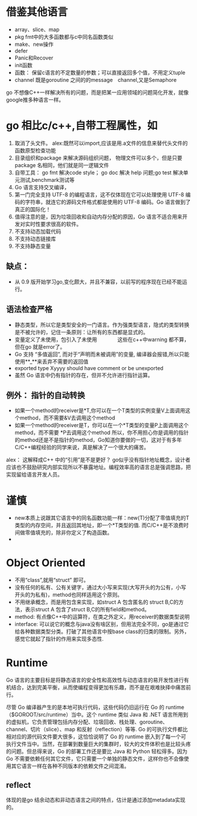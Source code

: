 # 借鉴其他语言
* array、slice、map
* pkg fmt中的大多函数都与c中同名函数类似
* make、new操作
* defer
* Panic和Recover
* init函数
* 函数： 保留c语言的不定数量的参数；可以直接返回多个值，不用定义tuple
* channel 既是goroutine 之间的的message　channel,又是Semaphore

go 不想像C++一样解决所有的问题，而是把某一应用领域的问题简化开发，就像google推多种语言一样。

# go 相比c/c++,自带工程属性，如
1. 取消了头文件。 alex:既然可以import,应该是用.a文件的信息来替代头文件的函数原型检查功能
2. 目录组织和package 来解决源码组织问题， 物理文件可以多个，但是只要package 名相同，他们就是同一逻辑文件
3. 自带工具： go fmt 解决code style；  go doc 解决 help 问题;go test 解决单元测试,benchmark测试等
4. Go 语言支持交叉编译，
5. 第一门完全支持 UTF-8 的编程语言，这不仅体现在它可以处理使用 UTF-8 编码的字符串，就连它的源码文件格式都是使用的 UTF-8 编码。Go 语言做到了真正的国际化！
6. 值得注意的是，因为垃圾回收和自动内存分配的原因，Go 语言不适合用来开发对实时性要求很高的软件。
7. 不支持动态加载代码
8. 不支持动态链接库
9. 不支持静态变量


## 缺点：
* 从 0.9 版开始学习go,变化颇大，并且不兼容，以前写的程序现在已经不能运行。

## 语法检查严格
* 静态类型，所以它是类型安全的一门语言。作为强类型语言，隐式的类型转换是不被允许的，记住一条原则：让所有的东西都是显式的。
* 变量定义了未使用，包引入了未使用　　　　这些在c++中warning 都不算，但在go 就是error了。
* Go 支持 “多值返回”, 而对于“声明而未被调用”的变量, 编译器会报错,所以只能使用**_**来丢弃不需要的返回值
* exported type Xyyyy should have comment or be unexported
* 虽然 Go 语言中仍有指针的存在，但并不允许进行指针运算。

## 例外： 指针的自动转换
* 如果一个method的receiver是*T,你可以在一个T类型的实例变量V上面调用这个method，而不需要&V去调用这个method
* 如果一个method的receiver是T，你可以在一个*T类型的变量P上面调用这个method，而不需要 *P去调用这个method
所以，你不用担心你是调用的指针的method还是不是指针的method，Go知道你要做的一切，这对于有多年C/C++编程经验的同学来说，真是解决了一个很大的痛苦。

alex： 这解释成C++ 中的“引用”是不是更好？ go似乎没有指针地址概念，设计者应该也不鼓励研究内部实现所以不暴露地址。编程效率高的语言总是强调思路，把实现留给语言开发人员。

# 谨慎
* new本质上说跟其它语言中的同名函数功能一样：new(T)分配了零值填充的T类型的内存空间，并且返回其地址，即一个*T类型的值. 而C/C++是不浪费时间做零值填充的，除非你定义了构造函数。
*
 

# Object Oriented
* 不用“class”,就用“struct” 即可。
* 没有任何的私有、公有关键字，通过大小写来实现(大写开头的为公有，小写开头的为私有)，method也同样适用这个原则。
* 不用继承概念，而是用包含来实现，如struct A 包含匿名的 struct B,C的方法，表示struct A 包含了struct B,C的所有field和method。
* method: 有点像C++中的运算符，在类之外定义，用receiver的数据类型说明
* interface: 可以说它的概念与java没有啥区别，但用法完全不同，go是通过它给各种数据类型分类。打破了其他语言中按base class的归类的限制。另外，感觉它就起了指针的作用来实现多态性.
  

# Runtime
Go 语言的主要目标是将静态语言的安全性和高效性与动态语言的易开发性进行有机结合，达到完美平衡，从而使编程变得更加有乐趣，而不是在艰难抉择中痛苦前行。

尽管 Go 编译器产生的是本地可执行代码，这些代码仍旧运行在 Go 的 runtime（$GOROOT/src/runtime）当中。这个 runtime 类似 Java 和 .NET 语言所用到的虚拟机，它负责管理包括内存分配、垃圾回收、栈处理、goroutine、channel、切片（slice）、map 和反射（reflection）等等.
Go 的可执行文件都比相对应的源代码文件要大很多，这恰恰说明了 Go 的 runtime 嵌入到了每一个可执行文件当中。当然，在部署到数量巨大的集群时，较大的文件体积也是比较头疼的问题。但总得来说，Go 的部署工作还是要比 Java 和 Python 轻松得多。因为 Go 不需要依赖任何其它文件，它只需要一个单独的静态文件，这样你也不会像使用其它语言一样在各种不同版本的依赖文件之间混淆。
## reflect
体现的是go 结余动态和非动态语言之间的特点，估计是通过添加metadata实现的。
